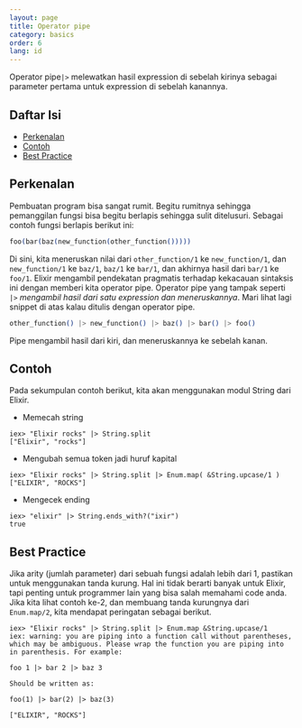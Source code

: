 ```yaml
---
layout: page
title: Operator pipe
category: basics
order: 6 
lang: id
---
```


Operator pipe`|>` melewatkan hasil expression di sebelah kirinya sebagai parameter pertama untuk expression di sebelah kanannya.

## Daftar Isi

- [Perkenalan](#perkenalan)
- [Contoh](#contoh)
- [Best Practice](#best-practice)

## Perkenalan

Pembuatan program bisa sangat rumit. Begitu rumitnya sehingga pemanggilan fungsi bisa begitu berlapis sehingga sulit ditelusuri. Sebagai contoh fungsi berlapis berikut ini:

```elixir
foo(bar(baz(new_function(other_function()))))
```

Di sini, kita meneruskan nilai dari `other_function/1` ke `new_function/1`, dan `new_function/1` ke `baz/1`, `baz/1` ke `bar/1`, dan akhirnya hasil dari `bar/1` ke `foo/1`. Elixir mengambil pendekatan pragmatis terhadap kekacauan sintaksis ini dengan memberi kita operator pipe. Operator pipe yang tampak seperti `|>` *mengambil hasil dari satu expression dan meneruskannya*. Mari lihat lagi snippet di atas kalau ditulis dengan operator pipe.

```elixir
other_function() |> new_function() |> baz() |> bar() |> foo()
```

Pipe mengambil hasil dari kiri, dan meneruskannya ke sebelah kanan.

## Contoh

Pada sekumpulan contoh berikut, kita akan menggunakan modul String dari Elixir.

- Memecah string

```shell
iex> "Elixir rocks" |> String.split
["Elixir", "rocks"]
```

- Mengubah semua token jadi huruf kapital

```shell
iex> "Elixir rocks" |> String.split |> Enum.map( &String.upcase/1 )
["ELIXIR", "ROCKS"]
```

- Mengecek ending

```shell
iex> "elixir" |> String.ends_with?("ixir")
true
```

## Best Practice

Jika arity (jumlah parameter) dari sebuah fungsi adalah lebih dari 1, pastikan untuk menggunakan tanda kurung. Hal ini tidak berarti banyak untuk Elixir, tapi penting untuk programmer lain yang bisa salah memahami code anda. Jika kita lihat contoh ke-2, dan membuang tanda kurungnya dari `Enum.map/2`, kita mendapat peringatan sebagai berikut.

```shell
iex> "Elixir rocks" |> String.split |> Enum.map &String.upcase/1
iex: warning: you are piping into a function call without parentheses, which may be ambiguous. Please wrap the function you are piping into in parenthesis. For example:

foo 1 |> bar 2 |> baz 3

Should be written as:

foo(1) |> bar(2) |> baz(3)

["ELIXIR", "ROCKS"]
```

